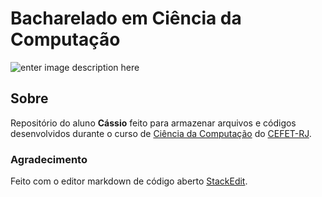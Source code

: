 # **Bacharelado em Ciência da Computação**


![enter image description here](http://www.cefet-rj.br/attachments/article/431/Horizontal%20azul.jpg)


## Sobre
Repositório do aluno **Cássio** feito para armazenar arquivos e códigos desenvolvidos durante o curso de [Ciência da Computação](http://www.cefet-rj.br/index.php/bacharelado-em-ciencia-da-computacao) do [CEFET-RJ](http://www.cefet-rj.br/).

### Agradecimento
Feito com o editor markdown de código aberto [StackEdit](https://stackedit.io/).

